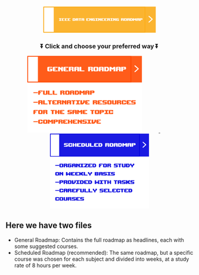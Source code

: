 <p align="center">
    <img src="Images/IEEE Data Engineering Roadmap.png" width="60%">
</p>



<h3 align="center">  ⏬ Click and choose your preferred way ⏬ </h3>
<p align="center">
    <a href="https://github.com/Welloz03/Data-Engineering-Roadmap-IEEEManCSC-2025/blob/main/General%20Roadmap.md">
        <img src="https://github.com/Welloz03/Data-Engineering-Roadmap-IEEEManCSC-2025/blob/b45fb898078e84ea5c3be2daab5f867b9a285501/Images/General%20Roadmap.png" style="width: 22em; margin-right:9%">
    </a>
    &nbsp;&nbsp;&nbsp;&nbsp;&nbsp;&nbsp;&nbsp;&nbsp;
    <a href="">
        <img src="https://github.com/Welloz03/Data-Engineering-Roadmap-IEEEManCSC-2025/blob/dde8b3fc85977e87b6a556406d4f530b14e5247e/Images/Scheduled%20Roadmap.png" style="width:19em;" >
    </a>
</p>

## Here we have two files

- General Roadmap: Contains the full roadmap as headlines, each with some suggested courses. <br>
- Scheduled Roadmap (recommended): The same roadmap, but a specific course was chosen for each subject and divided into weeks, at a study rate of 8 hours per week.
  <br>
